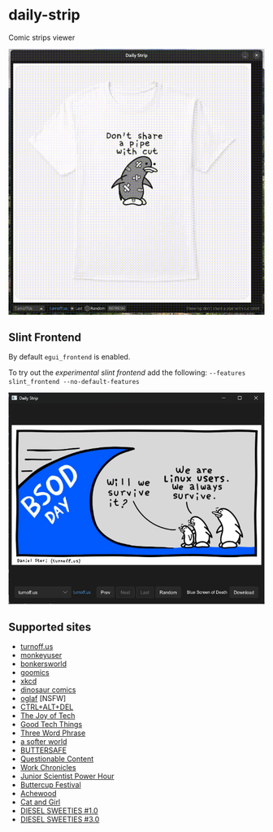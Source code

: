 # daily-strip
Comic strips viewer

![egui_frontend](assets/egui.gif)

## Slint Frontend
By default ```egui_frontend``` is enabled.

To try out the _experimental slint frontend_ add the following: ```--features slint_frontend --no-default-features```

![slint_frontend](assets/slint.png)

## Supported sites
- [turnoff.us](https://turnoff.us)
- [monkeyuser](https://www.monkeyuser.com)
- [bonkersworld](https://bonkersworld.net)
- [goomics](https://goomics.net)
- [xkcd](https://xkcd.com)
- [dinosaur comics](https://www.qwantz.com)
- [oglaf](https://www.oglaf.com) [NSFW]
- [CTRL+ALT+DEL](https://cad-comic.com/)
- [The Joy of Tech](https://www.joyoftech.com/joyoftech/jotblog) 
- [Good Tech Things](https://www.goodtechthings.com)
- [Three Word Phrase](https://threewordphrase.com/index.htm)
- [a softer world](https://www.asofterworld.com)
- [BUTTERSAFE](https://www.buttersafe.com)
- [Questionable Content](https://questionablecontent.net)
- [Work Chronicles](https://workchronicles.com)
- [Junior Scientist Power Hour](https://www.jspowerhour.com)
- [Buttercup Festival](https://www.buttercupfestival.com)
- [Achewood](https://achewood.com)
- [Cat and Girl](https://catandgirl.com)
- [DIESEL SWEETIES #1.0](https://www.dieselsweeties.com/archive)
- [DIESEL SWEETIES #3.0](https://www.dieselsweeties.com)

